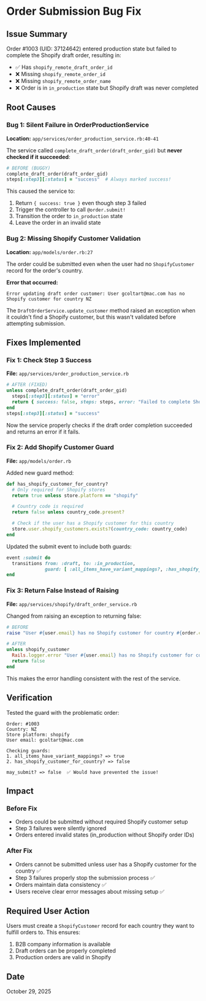 # Order Submission Bug Fix

## Issue Summary

Order #1003 (UID: 37124642) entered production state but failed to complete the Shopify draft order, resulting in:

- ✅ Has `shopify_remote_draft_order_id`
- ❌ Missing `shopify_remote_order_id`
- ❌ Missing `shopify_remote_order_name`
- ❌ Order is in `in_production` state but Shopify draft was never completed

## Root Causes

### Bug 1: Silent Failure in OrderProductionService

**Location:** `app/services/order_production_service.rb:40-41`

The service called `complete_draft_order(draft_order_gid)` but **never checked if it succeeded**:

```ruby
# BEFORE (BUGGY)
complete_draft_order(draft_order_gid)
steps[:step3][:status] = "success"  # Always marked success!
```

This caused the service to:

1. Return `{ success: true }` even though step 3 failed
2. Trigger the controller to call `@order.submit!`
3. Transition the order to `in_production` state
4. Leave the order in an invalid state

### Bug 2: Missing Shopify Customer Validation

**Location:** `app/models/order.rb:27`

The order could be submitted even when the user had no `ShopifyCustomer` record for the order's country.

**Error that occurred:**

```
Error updating draft order customer: User gcoltart@mac.com has no Shopify customer for country NZ
```

The `DraftOrderService.update_customer` method raised an exception when it couldn't find a Shopify customer, but this wasn't validated before attempting submission.

## Fixes Implemented

### Fix 1: Check Step 3 Success

**File:** `app/services/order_production_service.rb`

```ruby
# AFTER (FIXED)
unless complete_draft_order(draft_order_gid)
  steps[:step3][:status] = "error"
  return { success: false, steps: steps, error: "Failed to complete Shopify draft order", failed_step: 3 }
end
steps[:step3][:status] = "success"
```

Now the service properly checks if the draft order completion succeeded and returns an error if it fails.

### Fix 2: Add Shopify Customer Guard

**File:** `app/models/order.rb`

Added new guard method:

```ruby
def has_shopify_customer_for_country?
  # Only required for Shopify stores
  return true unless store.platform == "shopify"

  # Country code is required
  return false unless country_code.present?

  # Check if the user has a Shopify customer for this country
  store.user.shopify_customers.exists?(country_code: country_code)
end
```

Updated the submit event to include both guards:

```ruby
event :submit do
  transitions from: :draft, to: :in_production,
              guard: [ :all_items_have_variant_mappings?, :has_shopify_customer_for_country? ]
end
```

### Fix 3: Return False Instead of Raising

**File:** `app/services/shopify/draft_order_service.rb`

Changed from raising an exception to returning false:

```ruby
# BEFORE
raise "User #{user.email} has no Shopify customer for country #{order.country_code}" unless shopify_customer

# AFTER
unless shopify_customer
  Rails.logger.error "User #{user.email} has no Shopify customer for country #{order.country_code}"
  return false
end
```

This makes the error handling consistent with the rest of the service.

## Verification

Tested the guard with the problematic order:

```
Order: #1003
Country: NZ
Store platform: shopify
User email: gcoltart@mac.com

Checking guards:
1. all_items_have_variant_mappings? => true
2. has_shopify_customer_for_country? => false

may_submit? => false  ✅ Would have prevented the issue!
```

## Impact

### Before Fix

- Orders could be submitted without required Shopify customer setup
- Step 3 failures were silently ignored
- Orders entered invalid states (in_production without Shopify order IDs)

### After Fix

- Orders cannot be submitted unless user has a Shopify customer for the country ✅
- Step 3 failures properly stop the submission process ✅
- Orders maintain data consistency ✅
- Users receive clear error messages about missing setup ✅

## Required User Action

Users must create a `ShopifyCustomer` record for each country they want to fulfill orders to. This ensures:

1. B2B company information is available
2. Draft orders can be properly completed
3. Production orders are valid in Shopify

## Date

October 29, 2025
